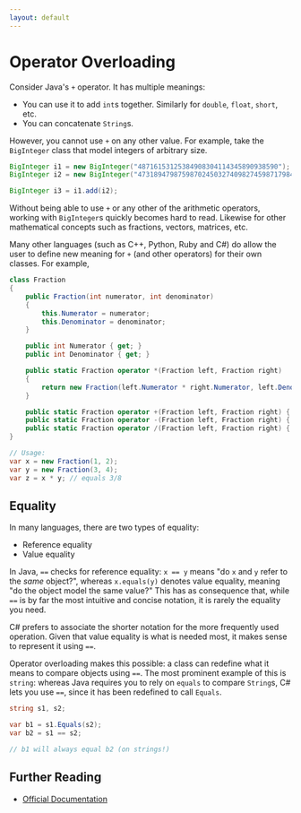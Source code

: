 ```yaml
---
layout: default
---
```

# Operator Overloading

Consider Java's `+` operator. It has multiple meanings:

* You can use it to add `int`s together. Similarly for `double`, `float`, `short`, etc.
* You can concatenate `String`s.

However, you cannot use `+` on any other value. For example, take
the `BigInteger` class that model integers of arbitrary size.

```java
BigInteger i1 = new BigInteger("48716153125384908304114345890938590");
BigInteger i2 = new BigInteger("4731894798759870245032740982745987179847");

BigInteger i3 = i1.add(i2);
```

Without being able to use `+` or any other of the arithmetic operators,
working with `BigInteger`s quickly becomes hard to read.
Likewise for other mathematical concepts such as fractions, vectors, matrices, etc.

Many other languages (such as C++, Python, Ruby and C#) do allow
the user to define new meaning for `+` (and other operators) for
their own classes. For example,

```csharp
class Fraction
{
    public Fraction(int numerator, int denominator)
    {
        this.Numerator = numerator;
        this.Denominator = denominator;
    }

    public int Numerator { get; }
    public int Denominator { get; }

    public static Fraction operator *(Fraction left, Fraction right)
    {
        return new Fraction(left.Numerator * right.Numerator, left.Denominator * right.Denominator)
    }

    public static Fraction operator +(Fraction left, Fraction right) { ... }
    public static Fraction operator -(Fraction left, Fraction right) { ... }
    public static Fraction operator /(Fraction left, Fraction right) { ... }
}

// Usage:
var x = new Fraction(1, 2);
var y = new Fraction(3, 4);
var z = x * y; // equals 3/8
```

## Equality

In many languages, there are two types of equality:

* Reference equality
* Value equality

In Java, `==` checks for reference equality: `x == y` means "do
`x` and `y` refer to the *same* object?", whereas
`x.equals(y)` denotes value equality, meaning "do the object model the same value?"
This has as consequence that, while `==` is by
far the most intuitive and concise notation, it is
rarely the equality you need.

C# prefers to associate the shorter notation for the more frequently used operation.
Given that value equality is what is needed most, it makes
sense to represent it using `==`.

Operator overloading makes this possible: a class
can redefine what it means to compare objects
using `==`. The most prominent example of this
is `string`: whereas Java requires you to rely
on `equals` to compare `String`s, C#
lets you use `==`, since it has been redefined
to call `Equals`.

```csharp
string s1, s2;

var b1 = s1.Equals(s2);
var b2 = s1 == s2;

// b1 will always equal b2 (on strings!)
```

## Further Reading

* [Official Documentation](https://docs.microsoft.com/en-us/dotnet/csharp/language-reference/operators/operator-overloading)
